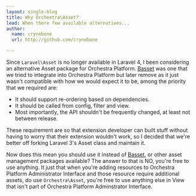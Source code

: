 ```yaml
---
layout: single-blog
title: Why Orchestra\Asset?
lead: When there few available alternatives...
author: 
  name: crynobone
  url: http://github.com/crynobone

---
```


Since `Laravel\Asset` is no longer available in Laravel 4, I been considering an alternative Asset package for Orchestra Platform. [Basset](http://jasonlewis.me/code/basset) was one that we tried to integrate into Orchestra Platform but later remove as it just wasn't compatible with how we would expect it to be, among the priority that we required are:

* It should support re-ordering based on dependencies.
* It should be called from config, filter and view.
* Most importantly, the API shouldn't be frequently changed, at least not between release.

These requirement are so that extension developer can built stuff without having to worry that their extension wouldn't work, so I decided that we're better off forking Laravel 3's Asset class and maintain it. 

Now does this mean you should use it instead of [Basset](http://jasonlewis.me/code/basset), or other asset management packages available? The answer to that is NO, you're free to use anything. It just that when you're adding resources to Orchestra Platform Administrator Interface and those resource require additional assets, do use `Orchestra\Asset`, you're free to use anything else in View that isn't part of Orchestra Platform Adminstrator Interface.